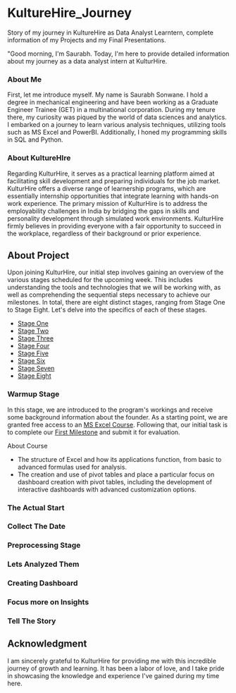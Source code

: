 # KultureHire_Journey
Story of my journey in KultureHire as Data Analyst Learntern, complete information of my Projects and my Final Presentations.

"Good morning, I'm Saurabh. Today, I'm here to provide detailed information about my journey as a data analyst intern at KulturHire.

### About Me
First, let me introduce myself. My name is Saurabh Sonwane. I hold a degree in mechanical engineering and have been working as a Graduate Engineer Trainee (GET) in a multinational corporation. During my tenure there, my curiosity was piqued by the world of data sciences and analytics. I embarked on a journey to learn various analysis techniques, utilizing tools such as MS Excel and PowerBI. Additionally, I honed my programming skills in SQL and Python.

### About KultureHIre
Regarding KulturHire, it serves as a practical learning platform aimed at facilitating skill development and preparing individuals for the job market. KulturHire offers a diverse range of learnership programs, which are essentially internship opportunities that integrate learning with hands-on work experience. The primary mission of KulturHire is to address the employability challenges in India by bridging the gaps in skills and personality development through simulated work environments. KulturHire firmly believes in providing everyone with a fair opportunity to succeed in the workplace, regardless of their background or prior experience.

## About Project
Upon joining KulturHire, our initial step involves gaining an overview of the various stages scheduled for the upcoming week. This includes understanding the tools and technologies that we will be working with, as well as comprehending the sequential steps necessary to achieve our milestones. In total, there are eight distinct stages, ranging from Stage One to Stage Eight. Let's delve into the specifics of each of these stages.
* [Stage One](https://github.com/SSonwane26/KultureHire_Journey/edit/main/README.md#warmup-stage)
* [Stage Two](https://github.com/SSonwane26/KultureHire_Journey/edit/main/README.md#the-actual-start)
* [Stage Three](https://github.com/SSonwane26/KultureHire_Journey/edit/main/README.md#collect-the-date)
* [Stage Four](https://github.com/SSonwane26/KultureHire_Journey/edit/main/README.md#preprocessing-stage)
* [Stage Five](https://github.com/SSonwane26/KultureHire_Journey/edit/main/README.md#clets-analyzed-them)
* [Stage Six](https://github.com/SSonwane26/KultureHire_Journey/edit/main/README.md#creating-dashboard)
* [Stage Seven](https://github.com/SSonwane26/KultureHire_Journey/edit/main/README.md#focus-more-on-insights)
* [Stage Eight](https://github.com/SSonwane26/KultureHire_Journey/edit/main/README.md#tell-the-story)

### Warmup Stage
In this stage, we are introduced to the program's workings and receive some background information about the founder. As a starting point, we are granted free access to an [MS Excel Course](https://www.udemy.com/share/105y9C3@JHRUMVcCP2sJDxSMWvCwkGcKwYdARKXfYxQSy9EE4zoGSv5DOXV-ii2YfhlDRdmDtA==/). Following that, our initial task is to complete our [First Milestone]() and submit it for evaluation. 

About Course
- The structure of Excel and how its applications function, from basic to advanced formulas used for analysis.
- The creation and use of pivot tables and place a particular focus on dashboard creation with pivot tables, including the development of interactive dashboards with advanced customization options.

### The Actual Start

### Collect The Date

### Preprocessing Stage

### Lets Analyzed Them

### Creating Dashboard

### Focus more on Insights

### Tell The Story

## Acknowledgment
I am sincerely grateful to KulturHire for providing me with this incredible journey of growth and learning. It has been a labor of love, and I take pride in showcasing the knowledge and experience I've gained during my time here.
